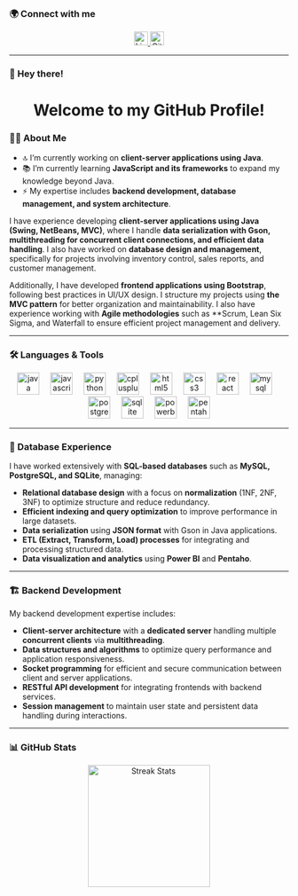 ### 🌍 Connect with me  
<div align="center">  
  <a href="www.linkedin.com/in/brandon-josué-vargas-moreira-77699824b">  
    <img src="https://img.shields.io/static/v1?message=LinkedIn&logo=linkedin&label=&color=0077B5&logoColor=white&style=for-the-badge" height="25" alt="LinkedIn" />  
  </a>  
  <a href="https://github.com/Vargas0421">  
    <img src="https://logos-world.net/wp-content/uploads/2020/11/GitHub-Logo.png" height="25" alt="GitHub" />  
  </a>  
</div>  
  
---  
  
### 👋 Hey there!  
<h1 align="center">Welcome to my GitHub Profile!</h1>  
  
### 👨‍💻 About Me  
- 🔝 I’m currently working on **client-server applications using Java**.  
- 📚 I’m currently learning **JavaScript and its frameworks** to expand my knowledge beyond Java.  
- ⚡ My expertise includes **backend development, database management, and system architecture**.  
  
I have experience developing **client-server applications using Java (Swing, NetBeans, MVC)**, where I handle **data serialization with Gson, multithreading for concurrent client connections, and efficient data handling**. I also have worked on **database design and management**, specifically for projects involving inventory control, sales reports, and customer management.  
  
Additionally, I have developed **frontend applications using Bootstrap**, following best practices in UI/UX design. I structure my projects using **the MVC pattern** for better organization and maintainability. I also have experience working with **Agile methodologies** such as **Scrum, Lean Six Sigma, and Waterfall to ensure efficient project management and delivery.  
  
---  
  
### 🛠 Languages & Tools  
<div align="center">  
  <img src="https://cdn.jsdelivr.net/gh/devicons/devicon/icons/java/java-original-wordmark.svg" height="40" alt="java logo"  />  
  <img width="12" />  
  <img src="https://cdn.jsdelivr.net/gh/devicons/devicon/icons/javascript/javascript-original.svg" height="40" alt="javascript logo"  />  
  <img width="12" />  
  <img src="https://cdn.jsdelivr.net/gh/devicons/devicon/icons/python/python-original-wordmark.svg" height="40" alt="python logo"  />  
  <img width="12" />  
  <img src="https://cdn.jsdelivr.net/gh/devicons/devicon/icons/cplusplus/cplusplus-original.svg" height="40" alt="cplusplus logo"  />  
  <img width="12" />  
  <img src="https://cdn.jsdelivr.net/gh/devicons/devicon/icons/html5/html5-original-wordmark.svg" height="40" alt="html5 logo"  />  
  <img width="12" />  
  <img src="https://cdn.jsdelivr.net/gh/devicons/devicon/icons/css3/css3-original-wordmark.svg" height="40" alt="css3 logo"  />  
  <img width="12" />  
  <img src="https://cdn.jsdelivr.net/gh/devicons/devicon/icons/react/react-original-wordmark.svg" height="40" alt="react logo"  />  
  <img width="12" />  
  <img src="https://cdn.jsdelivr.net/gh/devicons/devicon/icons/mysql/mysql-original-wordmark.svg" height="40" alt="mysql logo"  />  
  <img width="12" />  
  <img src="https://cdn.jsdelivr.net/gh/devicons/devicon/icons/postgresql/postgresql-original-wordmark.svg" height="40" alt="postgresql logo"  />  
  <img width="12" />  
  <img src="https://cdn.jsdelivr.net/gh/devicons/devicon/icons/sqlite/sqlite-original-wordmark.svg" height="40" alt="sqlite logo"  />  
  <img width="12" />  
  <img src="https://www.vectorlogo.zone/logos/microsoft_powerbi/microsoft_powerbi-icon.svg" height="40" alt="powerbi logo"  />  
  <img width="12" />  
  <img src="http://carletonsojourner.com/images/Pentaho_Logo.png" height="40" alt="pentaho logo"  />  
</div>  
  
---  
  
### 🛄 Database Experience  
I have worked extensively with **SQL-based databases** such as **MySQL, PostgreSQL, and SQLite**, managing:  
- **Relational database design** with a focus on **normalization** (1NF, 2NF, 3NF) to optimize structure and reduce redundancy.  
- **Efficient indexing and query optimization** to improve performance in large datasets.  
- **Data serialization** using **JSON format** with Gson in Java applications.  
- **ETL (Extract, Transform, Load) processes** for integrating and processing structured data.  
- **Data visualization and analytics** using **Power BI** and **Pentaho**.  
  
---  
  
### 🏗 Backend Development  
My backend development expertise includes:  
- **Client-server architecture** with a **dedicated server** handling multiple **concurrent clients** via **multithreading**.  
- **Data structures and algorithms** to optimize query performance and application responsiveness.  
- **Socket programming** for efficient and secure communication between client and server applications.  
- **RESTful API development** for integrating frontends with backend services.  
- **Session management** to maintain user state and persistent data handling during interactions.  
  
---  
  
### 📊 GitHub Stats  
<div align="center">  
  <img src="https://streak-stats.demolab.com?user=maurodesouza&locale=en&mode=daily&theme=dark&hide_border=false&border_radius=5&order=3" height="220" alt="Streak Stats" />  
</div>  

